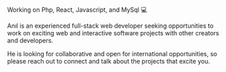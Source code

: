 Working on Php, React, Javascript, and MySql 💻

Anıl is an experienced full-stack web developer seeking opportunities to work on exciting web and interactive software projects with other creators and developers. 

He is looking for collaborative and open for international opportunities, so please reach out to connect and talk about the projects that excite you.

<!---
akdenzanil/akdenzanil is a ✨ special ✨ repository because its `README.md` (this file) appears on your GitHub profile.
You can click the Preview link to take a look at your changes.
--->

